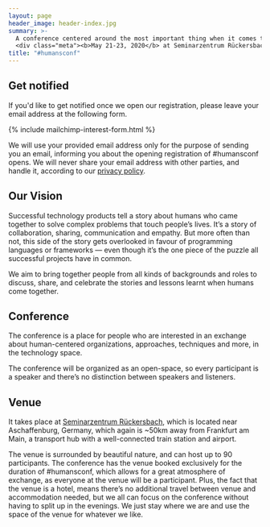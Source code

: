 ```yaml
---
layout: page
header_image: header-index.jpg
summary: >-
  A conference centered around the most important thing when it comes to impactful technology products: People!
  <div class="meta"><b>May 21-23, 2020</b> at Seminarzentrum Rückersbach</div>
title: "#humansconf"
---
```


## Get notified

If you'd like to get notified once we open our registration, please leave your email address at the following form.

{% include mailchimp-interest-form.html %}

We will use your provided email address only for the purpose of sending you an email, informing you about the
opening registration of #humansconf opens. We will never share your email address with other parties, and handle it,
according to our [privacy policy](/imprint).

## Our Vision

Successful technology products tell a story about humans who came together to solve complex problems that
touch people’s lives. It’s a story of collaboration, sharing, communication and empathy. But more often than
not, this side of the story gets overlooked in favour of programming languages or frameworks — even though
it’s the one piece of the puzzle all successful projects have in common.

We aim to bring together people from all kinds of backgrounds and roles to discuss, share, and celebrate the
stories and lessons learnt when humans come together.

## Conference

The conference is a place for people who are interested in an exchange about human-centered
organizations, approaches, techniques and more, in the technology space.

The conference will be organized as an open-space, so every participant is a speaker and there’s no distinction
between speakers and listeners.

## Venue

It takes place at [Seminarzentrum Rückersbach](https://www.natuerlich-tagen.de/), which is located near Aschaffenburg,
Germany, which again is ~50km away from Frankfurt am Main, a transport hub with a well-connected train station and
airport.

The venue is surrounded by beautiful nature, and can host up to 90 participants.
The conference has the venue booked exclusively for the duration of #humansconf,
which allows for a great atmosphere of exchange, as everyone at the venue will be a participant.
Plus, the fact that the venue is a hotel, means there’s no additional travel between venue and accommodation
needed, but we all can focus on the conference without having to split up in the evenings. We just stay where
we are and use the space of the venue for whatever we like.
